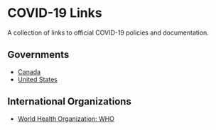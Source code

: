 # COVID-19 Links

A collection of links to official COVID-19 policies and documentation.

## Governments

* [Canada](canada/README.md)
* [United States](united-states/README.md)

## International Organizations

* [World Health Organization: WHO](https://www.who.int)
